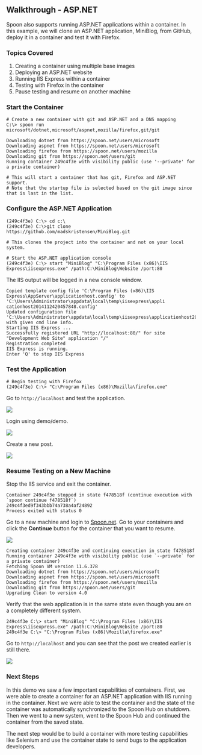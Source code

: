 ## Walkthrough - ASP.NET

Spoon also supports running ASP.NET applications within a container. In this example, we will clone an ASP.NET application, MiniBlog, from GitHub, deploy it in a container and test it with Firefox.

### Topics Covered

1. Creating a container using multiple base images
2. Deploying an ASP.NET website
3. Running IIS Express within a container
4. Testing with Firefox in the container
5. Pause testing and resume on another machine

### Start the Container

```
# Create a new container with git and ASP.NET and a DNS mapping
C:\> spoon run microsoft/dotnet,microsoft/aspnet,mozilla/firefox,git/git

Downloading dotnet from https://spoon.net/users/microsoft
Downloading aspnet from https://spoon.net/users/microsoft
Downloading firefox from https://spoon.net/users/mozilla
Downloading git from https://spoon.net/users/git
Running container 249c4f3e with visibility public (use '--private' for a private container)

# This will start a container that has git, Firefox and ASP.NET support.
# Note that the startup file is selected based on the git image since that is last in the list.
```

### Configure the ASP.NET Application

```
(249c4f3e) C:\> cd c:\
(249c4f3e) C:\>git clone https://github.com/madskristensen/MiniBlog.git

# This clones the project into the container and not on your local system.

# Start the ASP.NET application console
(249c4f3e) C:\> start "MiniBlog" "C:\Program Files (x86)\IIS Express\iisexpress.exe" /path:C:\MiniBlog\Website /port:80
```

The IIS output will be logged in a new console window.

```
Copied template config file 'C:\Program Files (x86)\IIS Express\AppServer\applicationhost.config' to 'C:\Users\Administrator\appdata\local\temp\iisexpress\appli
cationhost2014112420457848.config'
Updated configuration file 'C:\Users\Administrator\appdata\local\temp\iisexpress\applicationhost2014112420457848.config' with given cmd line info.
Starting IIS Express ...
Successfully registered URL "http://localhost:80/" for site "Development Web Site" application "/"
Registration completed
IIS Express is running.
Enter 'Q' to stop IIS Express
```

### Test the Application

```
# Begin testing with Firefox
(249c4f3e) C:\> "C:\Program Files (x86)\Mozilla\firefox.exe"
```

Go to `http://localhost` and test the application.

![](/components/docs/getting_started/walkthrough_-_asp.net/miniblog.png)

Login using demo/demo.

![](/components/docs/getting_started/walkthrough_-_asp.net/miniblog-signin.png)

Create a new post.

![](/components/docs/getting_started/walkthrough_-_asp.net/savedpost.png)

### Resume Testing on a New Machine 

Stop the IIS service and exit the container.

```
Container 249c4f3e stopped in state f478518f (continue execution with `spoon continue f478518f`)
249c4f3ed9f343bbb74a738a4af24892
Process exited with status 0
```

Go to a new machine and login to [Spoon.net](http://spoon.net).  Go to your containers and click the **Continue** button for the container that you want to resume.

![](/components/docs/getting_started/walkthrough_-_asp.net/continue-from-spoonnet.png)

```
Creating container 249c4f3e and continuing execution in state f478518f
Running container 249c4f3e with visibility public (use `--private` for a private container)
Fetching Spoon VM version 11.6.378
Downloading dotnet from https://spoon.net/users/microsoft
Downloading aspnet from https://spoon.net/users/microsoft
Downloading firefox from https://spoon.net/users/mozilla
Downloading git from https://spoon.net/users/git
Upgrading Clean to version 4.0
```

Verify that the web application is in the same state even though you are on a completely different system.

```
249c4f3e C:\> start "MiniBlog" "C:\Program Files (x86)\IIS Express\iisexpress.exe" /path:C:\MiniBlog\Website /port:80
249c4f3e C:\> "C:\Program Files (x86)\Mozilla\firefox.exe"
```

Go to `http://localhost` and you can see that the post we created earlier is still there.

![](/components/docs/getting_started/walkthrough_-_asp.net/same-post-new-system.png)


### Next Steps 

In this demo we saw a few important capabilities of containers. First, we were able to create a container for an ASP.NET application with IIS running in the container. Next we were able to test the container and the state of the container was automatically synchronized to the Spoon Hub on shutdown. Then we went to a new system, went to the Spoon Hub and continued the container from the saved state.

The next step would be to build a container with more testing capabilities like Selenium and use the container state to send bugs to the application developers.